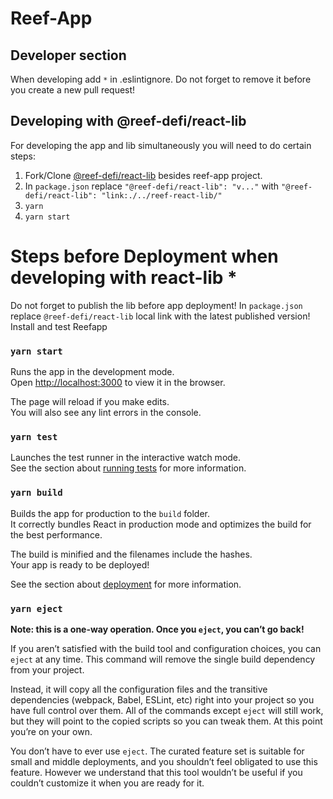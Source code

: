# Reef-App


## Developer section

When developing add `*` in .eslintignore. Do not forget to remove it before you create a new pull request!

## Developing with @reef-defi/react-lib

For developing the app and lib simultaneously you will need to do certain steps:

1. Fork/Clone [@reef-defi/react-lib](git@github.com:reef-defi/reef-react-lib.git) besides reef-app project.
2. In `package.json` replace `"@reef-defi/react-lib": "v..."` with `"@reef-defi/react-lib": "link:./../reef-react-lib/"`
3. `yarn`
4. `yarn start`

# Steps before Deployment when developing with react-lib * 
Do not forget to publish the lib before app deployment! 
In `package.json` replace `@reef-defi/react-lib` local link with the latest published version!
Install and test Reefapp

### `yarn start`

Runs the app in the development mode.\
Open [http://localhost:3000](http://localhost:3000) to view it in the browser.

The page will reload if you make edits.\
You will also see any lint errors in the console.

### `yarn test`

Launches the test runner in the interactive watch mode.\
See the section about [running tests](https://facebook.github.io/create-react-app/docs/running-tests) for more information.

### `yarn build`

Builds the app for production to the `build` folder.\
It correctly bundles React in production mode and optimizes the build for the best performance.

The build is minified and the filenames include the hashes.\
Your app is ready to be deployed!

See the section about [deployment](https://facebook.github.io/create-react-app/docs/deployment) for more information.

### `yarn eject`

**Note: this is a one-way operation. Once you `eject`, you can’t go back!**

If you aren’t satisfied with the build tool and configuration choices, you can `eject` at any time. This command will remove the single build dependency from your project.

Instead, it will copy all the configuration files and the transitive dependencies (webpack, Babel, ESLint, etc) right into your project so you have full control over them. All of the commands except `eject` will still work, but they will point to the copied scripts so you can tweak them. At this point you’re on your own.

You don’t have to ever use `eject`. The curated feature set is suitable for small and middle deployments, and you shouldn’t feel obligated to use this feature. However we understand that this tool wouldn’t be useful if you couldn’t customize it when you are ready for it.
